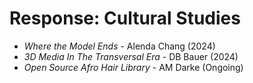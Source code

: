 # Response: Cultural Studies

- *Where the Model Ends* - Alenda Chang (2024)
- *3D Media In The Transversal Era* - DB Bauer (2024)
- *Open Source Afro Hair Library* - AM Darke (Ongoing)